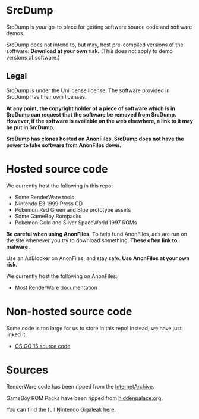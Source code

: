 # SrcDump

SrcDump is *your* go-to place for getting software source code and software demos.

SrcDump does not intend to, but may, host pre-compiled versions of the software. **Download at your own risk.** (This does not apply to demo versions of software.)

## Legal

SrcDump is under the Unilicense license. The software provided in SrcDump has their own licenses.

**At any point, the copyright holder of a piece of software which is in SrcDump can request that the software be removed from SrcDump. However, if the software is available on the web elsewhere, a link to it may be put in SrcDump.**

**SrcDump has clones hosted on AnonFiles. SrcDump does not have the power to take software from AnonFiles down.**

# Hosted source code

We currently host the following in this repo:
- Some RenderWare tools
- Nintendo E3 1999 Press CD
- Pokemon Red Green and Blue prototype assets
- Some GameBoy Rompacks
- Pokemon Gold and Silver SpaceWorld 1997 ROMs

**Be careful when using AnonFiles.** To help fund AnonFiles, ads are run on the site whenever you try to download something. **These often link to malware.**

Use an AdBlocker on AnonFiles, and stay safe. **Use AnonFiles at your own risk.**

We currently host the following on AnonFiles:
- [Most RenderWare documentation](https://anonfiles.com/V6o5rcj7za/SRCDUMP_renderware_docu_v1_zip)

# Non-hosted source code

Some code is too large for us to store in this repo! Instead, we have just linked it:

- [CS:GO 15 source code](https://github.com/sr2echa/CSGO-Source-Code)

# Sources

RenderWare code has been ripped from the [InternetArchive](https://archive.org/details/renderwaregraphics3.7sdkandstudio2.01).

GameBoy ROM Packs have been ripped from [hiddenpalace.org](https://hiddenpalace.org/Prototypes_by_system/Game_Boy).

You can find the full Nintendo Gigaleak [here](https://archive.org/download/silver-space-world-1997-roms).

